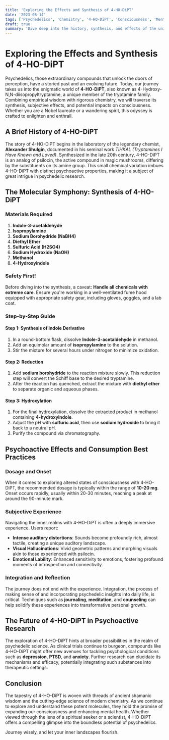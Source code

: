 ```yaml
---
title: 'Exploring the Effects and Synthesis of 4-HO-DiPT'
date: '2023-08-14'
tags: ['Psychedelics', 'Chemistry', '4-HO-DiPT', 'Consciousness', 'Mental Health', 'Therapeutic Uses']
draft: true
summary: 'Dive deep into the history, synthesis, and effects of the unique psychedelic 4-HO-DiPT.'
---
```


# Exploring the Effects and Synthesis of 4-HO-DiPT

Psychedelics, those extraordinary compounds that unlock the doors of perception, have a storied past and an evolving future. Today, our journey takes us into the enigmatic world of **4-HO-DiPT**, also known as 4-Hydroxy-N,N-diisopropyltryptamine, a unique member of the tryptamine family. Combining empirical wisdom with rigorous chemistry, we will traverse its synthesis, subjective effects, and potential impacts on consciousness. Whether you are a Nobel laureate or a wandering spirit, this odyssey is crafted to enlighten and enthrall.

## A Brief History of 4-HO-DiPT

The story of 4-HO-DiPT begins in the laboratory of the legendary chemist, **Alexander Shulgin**, documented in his seminal work *TiHKAL (Tryptamines I Have Known and Loved)*. Synthesized in the late 20th century, 4-HO-DiPT is an analog of psilocin, the active compound in magic mushrooms, differing by the substituents on its amine group. This small chemical variation imbues 4-HO-DiPT with distinct psychoactive properties, making it a subject of great intrigue in psychedelic research.

## The Molecular Symphony: Synthesis of 4-HO-DiPT

### Materials Required

1. **Indole-3-acetaldehyde**
2. **Isopropylamine**
3. **Sodium Borohydride (NaBH4)**
4. **Diethyl Ether**
5. **Sulfuric Acid (H2SO4)**
6. **Sodium Hydroxide (NaOH)**
7. **Methanol**
8. **4-Hydroxyindole**

### Safety First!

Before diving into the synthesis, a caveat: **Handle all chemicals with extreme care**. Ensure you're working in a well-ventilated fume hood equipped with appropriate safety gear, including gloves, goggles, and a lab coat. 

### Step-by-Step Guide

#### Step 1: Synthesis of Indole Derivative

1. In a round-bottom flask, dissolve **Indole-3-acetaldehyde** in methanol.
2. Add an equimolar amount of **isopropylamine** to the solution.
3. Stir the mixture for several hours under nitrogen to minimize oxidation.

#### Step 2: Reduction

1. Add **sodium borohydride** to the reaction mixture slowly. This reduction step will convert the Schiff base to the desired tryptamine.
2. After the reaction has quenched, extract the mixture with **diethyl ether** to separate organic and aqueous phases.

#### Step 3: Hydroxylation

1. For the final hydroxylation, dissolve the extracted product in methanol containing **4-hydroxyindole**.
2. Adjust the pH with **sulfuric acid**, then use **sodium hydroxide** to bring it back to a neutral pH.
3. Purify the compound via chromatography.

## Psychoactive Effects and Consumption Best Practices

### Dosage and Onset

When it comes to exploring altered states of consciousness with 4-HO-DiPT, the recommended dosage is typically within the range of **10-20 mg**. Onset occurs rapidly, usually within 20-30 minutes, reaching a peak at around the 90-minute mark.

### Subjective Experience

Navigating the inner realms with 4-HO-DiPT is often a deeply immersive experience. Users report:

- **Intense auditory distortions**: Sounds become profoundly rich, almost tactile, creating a unique auditory landscape.
- **Visual Hallucinations**: Vivid geometric patterns and morphing visuals akin to those experienced with psilocin.
- **Emotional Lability**: Enhanced sensitivity to emotions, fostering profound moments of introspection and connectivity.

### Integration and Reflection

The journey does not end with the experience. Integration, the process of making sense of and incorporating psychedelic insights into daily life, is critical. Techniques such as **journaling**, **meditation**, and **counseling** can help solidify these experiences into transformative personal growth.

## The Future of 4-HO-DiPT in Psychoactive Research

The exploration of 4-HO-DiPT hints at broader possibilities in the realm of psychedelic science. As clinical trials continue to burgeon, compounds like 4-HO-DiPT might offer new avenues for tackling psychological conditions such as **depression**, **PTSD**, and **anxiety**. Further research can elucidate its mechanisms and efficacy, potentially integrating such substances into therapeutic settings.

## Conclusion

The tapestry of 4-HO-DiPT is woven with threads of ancient shamanic wisdom and the cutting-edge science of modern chemistry. As we continue to explore and understand these potent molecules, they hold the promise of expanding our consciousness and enhancing mental health. Whether viewed through the lens of a spiritual seeker or a scientist, 4-HO-DiPT offers a compelling glimpse into the boundless potential of psychedelics.

Journey wisely, and let your inner landscapes flourish.